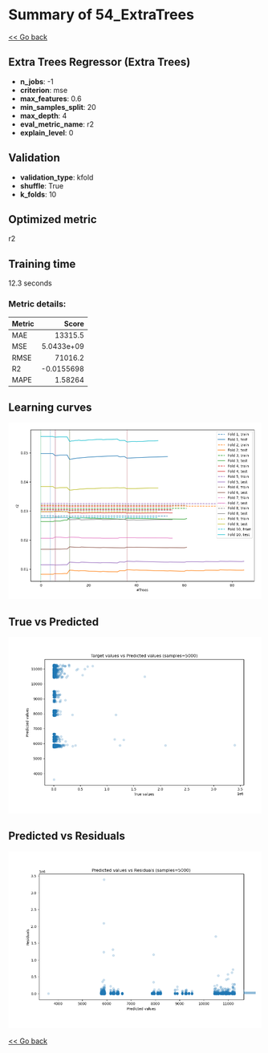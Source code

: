 # Summary of 54_ExtraTrees

[<< Go back](../README.md)


## Extra Trees Regressor (Extra Trees)
- **n_jobs**: -1
- **criterion**: mse
- **max_features**: 0.6
- **min_samples_split**: 20
- **max_depth**: 4
- **eval_metric_name**: r2
- **explain_level**: 0

## Validation
 - **validation_type**: kfold
 - **shuffle**: True
 - **k_folds**: 10

## Optimized metric
r2

## Training time

12.3 seconds

### Metric details:
| Metric   |          Score |
|:---------|---------------:|
| MAE      | 13315.5        |
| MSE      |     5.0433e+09 |
| RMSE     | 71016.2        |
| R2       |    -0.0155698  |
| MAPE     |     1.58264    |



## Learning curves
![Learning curves](learning_curves.png)
## True vs Predicted

![True vs Predicted](true_vs_predicted.png)


## Predicted vs Residuals

![Predicted vs Residuals](predicted_vs_residuals.png)



[<< Go back](../README.md)
